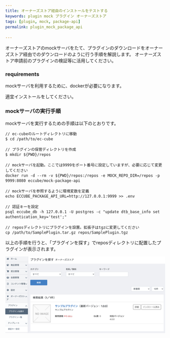 ```yaml
---
title: オーナーズストア経由のインストールをテストする
keywords: plugin mock プラグイン オーナーズストア
tags: [plugin, mock, package-api]
permalink: plugin_mock_package_api

---
```


オーナーズストアのmockサーバをたて、プラグインのダウンロードをオーナーズストア経由でのダウンロードのように行う手順を解説します。
オーナーズストア申請前のプラグインの検証等に活用してください。

### requirements

mockサーバを利用するために、dockerが必要になります。

適宜インストールをしてください。

### mockサーバの実行手順

mockサーバを実行するための手順は以下のとおりです。

```
// ec-cubeのルートディレクトリに移動
$ cd /path/to/ec-cube

// プラグインの保管ディレクトリを作成
$ mkdir ${PWD}/repos

// mockサーバを起動。ここでは9999をポート番号に設定していますが、必要に応じて変更してください
docker run -d --rm -v ${PWD}/repos:/repos -e MOCK_REPO_DIR=/repos -p 9999:8080 eccube/mock-package-api

// mockサーバを参照するように環境変数を定義
echo ECCUBE_PACKAGE_API_URL=http://127.0.0.1:9999 >> .env

// 認証キーを設定
psql eccube_db -h 127.0.0.1 -U postgres -c "update dtb_base_info set authentication_key='test';"

// reposディレクトリにプラグインを設置。拡張子はtgzに変更してください
cp /path/to/SamplePlugin.tar.gz repos/SamplePlugin.tgz
```

以上の手順を行うと、「プラグインを探す」でreposディレクトリに配置したプラグインが表示されます。

![プラグインを探す](./images/plugin/mock-server.png)

